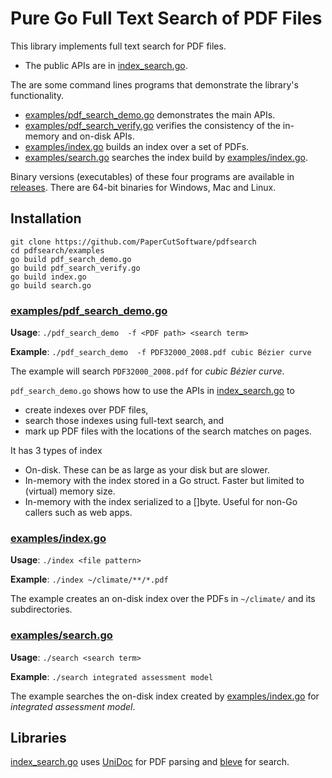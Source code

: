 # Pure Go Full Text Search of PDF Files

This library implements full text search for PDF files.
* The public APIs are in [index_search.go](index_search.go).

The are some command lines programs that demonstrate the library's functionality.
* [examples/pdf_search_demo.go](examples/pdf_search_demo.go) demonstrates the main APIs.
* [examples/pdf_search_verify.go](examples/pdf_search_verify.go) verifies the consistency of the
  in-memory and on-disk APIs.
* [examples/index.go](examples/index.go) builds an index over a set of PDFs.
* [examples/search.go](examples/search.go) searches the index build by [examples/index.go](examples/index.go).

Binary versions (executables) of these four programs are available in
[releases](https://github.com/PaperCutSoftware/pdfsearch/releases/tag/v0.0.0).
There are 64-bit binaries for Windows, Mac and Linux.

## Installation

    git clone https://github.com/PaperCutSoftware/pdfsearch
    cd pdfsearch/examples
    go build pdf_search_demo.go
    go build pdf_search_verify.go
    go build index.go
    go build search.go

### [examples/pdf_search_demo.go](examples/pdf_search_demo.go)

__Usage__: `./pdf_search_demo  -f <PDF path> <search term>`

__Example__: `./pdf_search_demo  -f PDF32000_2008.pdf cubic Bézier curve`

The example will search `PDF32000_2008.pdf` for _cubic Bézier curve_.

`pdf_search_demo.go` shows how to use the APIs in [index_search.go](index_search.go) to
* create indexes over PDF files,
* search those indexes using full-text search, and
* mark up PDF files with the locations of the search matches on pages.

It has 3 types of index
* On-disk. These can be as large as your disk but are slower.
* In-memory with the index stored in a Go struct. Faster but limited to (virtual) memory size.
* In-memory with the index serialized to a []byte. Useful for non-Go callers such as web apps.

### [examples/index.go](examples/index.go)

__Usage__: `./index <file pattern>`

__Example__: `./index ~/climate/**/*.pdf`

The example creates an on-disk index over the PDFs in `~/climate/` and its subdirectories.

### [examples/search.go](examples/search.go)

__Usage__: `./search <search term>`

__Example__: `./search integrated assessment model`

The example searches the on-disk index created by [examples/index.go](examples/index.go)
for _integrated assessment model_.

## Libraries

[index_search.go](index_search.go) uses [UniDoc](https://unidoc.io/) for PDF parsing and [bleve](http://github.com/blevesearch/bleve) for search.
